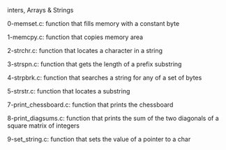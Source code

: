 
inters, Arrays & Strings

0-memset.c: function that fills memory with a constant byte

1-memcpy.c: function that copies memory area

2-strchr.c: function that locates a character in a string

3-strspn.c: function that gets the length of a prefix substring

4-strpbrk.c: function that searches a string for any of a set of bytes

5-strstr.c: function that locates a substring

7-print_chessboard.c: function that prints the chessboard

8-print_diagsums.c: function that prints the sum of the two diagonals of a square matrix of integers

9-set_string.c: function that sets the value of a pointer to a char
